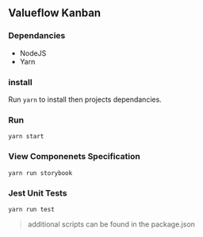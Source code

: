 ## Valueflow Kanban

### Dependancies
- NodeJS
- Yarn

### install

Run `yarn` to install then projects dependancies.

### Run

`yarn start`

### View Componenets Specification

`yarn run storybook`

### Jest Unit Tests

`yarn run test`

> additional scripts can be found in the package.json